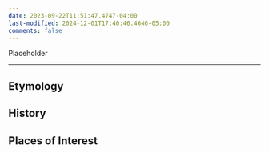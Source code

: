```yaml
---
date: 2023-09-22T11:51:47.4747-04:00
last-modified: 2024-12-01T17:40:46.4646-05:00
comments: false
---
```

Placeholder

---

## Etymology


## History

## Places of Interest
